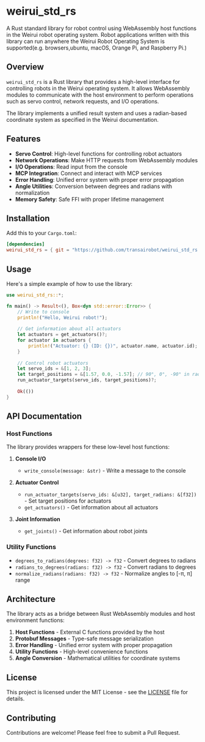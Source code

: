 # weirui_std_rs

A Rust standard library for robot control using WebAssembly host functions in the Weirui robot operating system.
Robot applications written with this library can run anywhere the Weirui Robot Operating System is supported(e.g. browsers,ubuntu, macOS, Orange Pi, and Raspberry Pi.)

## Overview

`weirui_std_rs` is a Rust library that provides a high-level interface for controlling robots in the Weirui operating system. It allows WebAssembly modules to communicate with the host environment to perform operations such as servo control, network requests, and I/O operations.

The library implements a unified result system and uses a radian-based coordinate system as specified in the Weirui documentation.

## Features

- **Servo Control**: High-level functions for controlling robot actuators
- **Network Operations**: Make HTTP requests from WebAssembly modules
- **I/O Operations**: Read input from the console
- **MCP Integration**: Connect and interact with MCP services
- **Error Handling**: Unified error system with proper error propagation
- **Angle Utilities**: Conversion between degrees and radians with normalization
- **Memory Safety**: Safe FFI with proper lifetime management

## Installation

Add this to your `Cargo.toml`:

```toml
[dependencies]
weirui_std_rs = { git = "https://github.com/transairobot/weirui_std_rs.git" }
```

## Usage

Here's a simple example of how to use the library:

```rust
use weirui_std_rs::*;

fn main() -> Result<(), Box<dyn std::error::Error>> {
    // Write to console
    println!("Hello, Weirui robot!");
    
    // Get information about all actuators
    let actuators = get_actuators()?;
    for actuator in actuators {
        println!("Actuator: {} (ID: {})", actuator.name, actuator.id);
    }
    
    // Control robot actuators
    let servo_ids = &[1, 2, 3];
    let target_positions = &[1.57, 0.0, -1.57]; // 90°, 0°, -90° in radians
    run_actuator_targets(servo_ids, target_positions)?;
    
    Ok(())
}
```

## API Documentation

### Host Functions

The library provides wrappers for these low-level host functions:

1. **Console I/O**
   - `write_console(message: &str)` - Write a message to the console

2. **Actuator Control**
   - `run_actuator_targets(servo_ids: &[u32], target_radians: &[f32])` - Set target positions for actuators
   - `get_actuators()` - Get information about all actuators

3. **Joint Information**
   - `get_joints()` - Get information about robot joints

### Utility Functions

- `degrees_to_radians(degrees: f32) -> f32` - Convert degrees to radians
- `radians_to_degrees(radians: f32) -> f32` - Convert radians to degrees
- `normalize_radians(radians: f32) -> f32` - Normalize angles to [-π, π] range

## Architecture

The library acts as a bridge between Rust WebAssembly modules and host environment functions:

1. **Host Functions** - External C functions provided by the host
2. **Protobuf Messages** - Type-safe message serialization
3. **Error Handling** - Unified error system with proper propagation
4. **Utility Functions** - High-level convenience functions
5. **Angle Conversion** - Mathematical utilities for coordinate systems

## License

This project is licensed under the MIT License - see the [LICENSE](LICENSE) file for details.

## Contributing

Contributions are welcome! Please feel free to submit a Pull Request.